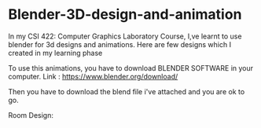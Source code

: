 # Blender-3D-design-and-animation
In my CSI 422: Computer Graphics Laboratory Course, I,ve learnt to use blender for 3d designs and animations. Here are few designs which I created in my learning phase

To use this animations, you have to download BLENDER SOFTWARE in your computer. 
Link : https://www.blender.org/download/

Then you have to download the blend file i've attached and you are ok to go.

Room Design: 

